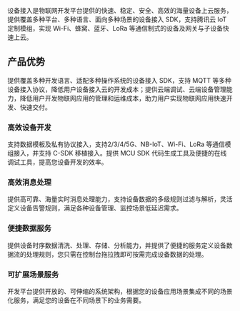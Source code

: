 设备接入是物联网开发平台提供的快速、稳定、安全、高效的海量设备上云服务，提供覆盖多种平台、多种语言、面向多种场景的设备接入 SDK，支持腾讯云 IoT 定制模组，实现 Wi-Fi、蜂窝、蓝牙、LoRa 等通信制式的设备及网关与子设备快速上云。

## 产品优势
提供覆盖多种开发语言、适配多种操作系统的设备接入 SDK，支持 MQTT 等多种设备接入协议，降低用户设备接入云的开发成本；提供云端调试、云端设备管理能力，降低用户开发物联网应用的管理和运维成本，助力用户实现物联网应用快速开发、快速交付。

### 高效设备开发
支持数据模板及私有协议接入，支持2/3/4/5G、NB-IoT、Wi-Fi、LoRa 等通信模组接入，并支持 C-SDK 移植接入。提供 MCU SDK 代码生成工具及便捷的在线调试工具，提高您设备开发的效率。

### 高效消息处理
提供高可靠、海量实时消息处理能力，支持设备数据的多级规则过滤与解析，灵活定义设备告警规则，满足各种设备管理、监控场景低延迟需求。

### 便捷数据服务
提供设备时序数据清洗、处理、存储、分析能力，并提供了便捷的服务定义设备数据流的处理规则，您只需在控制台拖拉拽即可按需完成设备数据的处理。  

### 可扩展场景服务
开发平台提供开放的、可伸缩的系统架构，根据您的设备应用场景集成不同的场景化服务，满足您的设备在不同场景下的业务需要。

